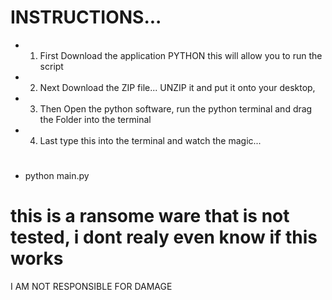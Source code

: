 # INSTRUCTIONS...
* 1. First Download the application PYTHON this will allow you to run the script
* 2. Next Download the ZIP file... UNZIP it and put it onto your desktop,
* 3. Then  Open the python software, run the python terminal and drag the Folder into the terminal
* 4. Last type this into the terminal and watch the magic...
#   
* python main.py

# this is a ransome ware that is not tested, i dont realy even know if this works
I AM NOT RESPONSIBLE FOR DAMAGE
